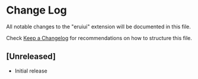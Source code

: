 # Change Log

All notable changes to the "eruiui" extension will be documented in this file.

Check [Keep a Changelog](http://keepachangelog.com/) for recommendations on how to structure this file.

## [Unreleased]

- Initial release
